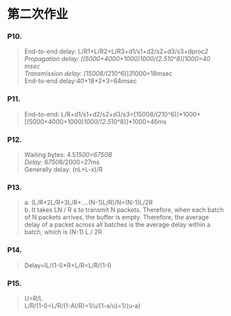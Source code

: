 # 第二次作业
### P10.  
> End-to-end delay: L/R1+L/R2+L/R3+d1/s1+d2/s2+d3/s3+dproc*2  
> Propagation delay: [(5000+4000+1000)*1000/(2.5*10^8)]*1000=40 msec  
> Transmission delay: [1500*8/(2*10^6)]*3*1000=18msec  
> End-to-end delay:40+18+2*3=64msec  
### P11.  
> End-to-end: L/R+d1/s1+d2/s2+d3/s3=[1500*8/(2*10^6)]*1000+[(5000+4000+1000)*1000/(2.5*10^8)]*1000=46ms  
### P12.  
> Waiting bytes: 4.5*1500=6750B  
> Delay: 6750*8/2000=27ms  
> Generally delay: (nL+L-x)/R  
### P13.  
> a.	(L/R+2L/R+3L/R+….(N-1)L/R)/N=(N-1)L/2R  
> b.	It takes LN / R s to transmit N packets. Therefore, when each batch of N packets arrives, the buffer is empty. Therefore, the average delay of a packet across all batches is the average delay within a batch, which is (N-1) L / 2R  
### P14.  
> Delay=IL/(1-I)*R+L/R=L/R/(1-I)  
### P15.  
> U=R/L  
> L/R/(1-I)=L/R/(1-Al/R)=1/u/(1-a/u)=1/(u-a)  